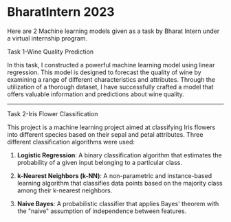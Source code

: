# BharatIntern 2023
Here are 2 Machine learning models given as a task by Bharat Intern under a virtual internship program.

Task 1-Wine Quality Prediction

In this task, I constructed a powerful machine learning model using linear regression. This model is designed to forecast the quality of wine by examining a range of different characteristics and attributes. 
Through the utilization of a thorough dataset, I have successfully crafted a model that offers valuable information and predictions about wine quality.

----------------------------------------------------------------------------------------------------------------------------------------------------------------------------

Task 2-Iris Flower Classification

This project is a machine learning project aimed at classifying Iris flowers into different species based on their sepal and petal attributes.
Three different classification algorithms were used:

1. **Logistic Regression**: A binary classification algorithm that estimates the probability of a given input belonging to a particular class.

2. **k-Nearest Neighbors (k-NN)**: A non-parametric and instance-based learning algorithm that classifies data points based on the majority class among their k-nearest neighbors.

3. **Naive Bayes**: A probabilistic classifier that applies Bayes' theorem with the "naive" assumption of independence between features.
